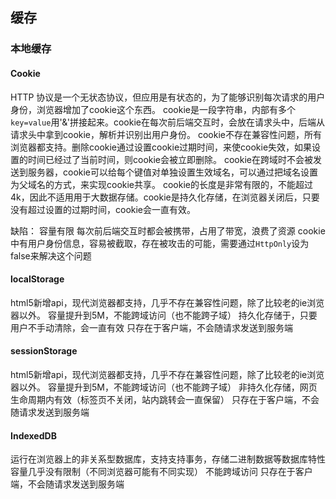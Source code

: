 ## 缓存
### 本地缓存
#### Cookie
HTTP 协议是一个无状态协议，但应用是有状态的，为了能够识别每次请求的用户身份，浏览器增加了cookie这个东西。
cookie是一段字符串，内部有多个`key=value`用'&'拼接起来。cookie在每次前后端交互时，会放在请求头中，后端从请求头中拿到cookie，解析并识别出用户身份。
cookie不存在兼容性问题，所有浏览器都支持。删除cookie通过设置cookie过期时间，来使cookie失效，如果设置的时间已经过了当前时间，则cookie会被立即删除。
cookie在跨域时不会被发送到服务器，cookie可以给每个键值对单独设置生效域名，可以通过把域名设置为父域名的方式，来实现cookie共享。
cookie的长度是非常有限的，不能超过4k，因此不适用用于大数据存储。cookie是持久化存储，在浏览器关闭后，只要没有超过设置的过期时间，cookie会一直有效。

缺陷：
容量有限
每次前后端交互时都会被携带，占用了带宽，浪费了资源
cookie中有用户身份信息，容易被截取，存在被攻击的可能，需要通过`HttpOnly`设为false来解决这个问题

#### localStorage
html5新增api，现代浏览器都支持，几乎不存在兼容性问题，除了比较老的ie浏览器以外。
容量提升到5M，不能跨域访问（也不能跨子域）
持久化存储于，只要用户不手动清除，会一直有效
只存在于客户端，不会随请求发送到服务端

#### sessionStorage
html5新增api，现代浏览器都支持，几乎不存在兼容性问题，除了比较老的ie浏览器以外。
容量提升到5M，不能跨域访问（也不能跨子域）
非持久化存储，网页生命周期内有效（标签页不关闭，站内跳转会一直保留）
只存在于客户端，不会随请求发送到服务端

#### IndexedDB
运行在浏览器上的非关系型数据库，支持支持事务，存储二进制数据等数据库特性
容量几乎没有限制（不同浏览器可能有不同实现）
不能跨域访问
只存在于客户端，不会随请求发送到服务端
